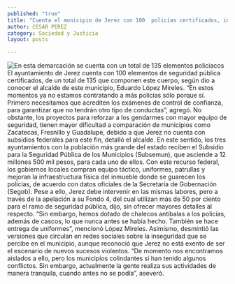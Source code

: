 ```yaml
---
published: "true"
title: "Cuenta el municipio de Jerez con 100  policías certificados, informa alcalde"
author: CESAR PEREZ
category: Sociedad y Justicia
layout: posts

---
```


![En esta demarcación se cuenta con un total de 135 elementos policiacos](http://i.imgur.com/OJRCvuFm.jpg)
El ayuntamiento de Jerez cuenta con 100 elementos de seguridad pública certificados, de un total de 135 que componen este cuerpo, según dio a conocer el alcalde de este municipio, Eduardo López Mireles.
“En estos momentos ya no estamos contratando a más policías sólo porque sí. Primero necesitamos que acrediten los exámenes de control de confianza, para garantizar que no tendrán otro tipo de conductas”, agregó.
No obstante, los proyectos para reforzar a los gendarmes con mayor equipo de seguridad, tienen mayor dificultad a comparación de municipios como Zacatecas, Fresnillo y Guadalupe, debido a que Jerez no cuenta con subsidios federales para este fin, detalló el alcalde.
En este sentido, los tres ayuntamientos con la población más grande del estado reciben el Subsidio para la Seguridad Pública de los Municipios (Subsemun), que asciende a 12 millones 500 mil pesos, para cada uno de ellos.
Con este recurso federal, los gobiernos locales compran equipo táctico, uniformes, patrullas y mejoran la infraestructura física del inmueble donde se guarecen los policías, de acuerdo con datos oficiales de la Secretaría de Gobernación (Segob).
Pese a ello, Jerez debe intervenir en las mismas labores, pero a través de la apelación a su Fondo 4, del cual utilizan más de 50 por ciento para el ramo de seguridad pública, dijo, sin ofrecer mayores detalles al respecto. 
“Sin embargo, hemos dotado de chalecos antibalas a los policías, además de cascos, lo que nunca antes se había hecho. También se hace entrega de uniformes”, mencionó López Mireles.
Asimismo, desmintió las versiones que circulan en redes sociales sobre la inseguridad que se percibe en el municipio, aunque reconoció que Jerez no está exento de ser el escenario de nuevos sucesos violentos. 
“De momento nos encontramos aislados a ello, pero los municipios colindantes sí han tenido algunos conflictos. Sin embargo, actualmente la gente realiza sus actividades de manera tranquila, cuando antes no se podía”, aseveró.
